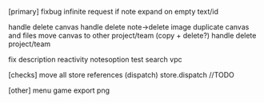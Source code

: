 [primary]
fixbug infinite request if note expand on empty text/id

handle delete canvas
handle delete note->delete image
duplicate canvas and files
move canvas to other project/team (copy + delete?)
handle delete project/team

fix description reactivity notesoption
test search vpc

[checks]
move all store references (dispatch)
store.dispatch
//TODO

[other]
menu
game
export png
